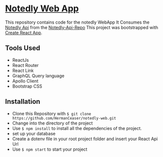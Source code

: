 # [Notedly Web App](https://loving-jang-2f4e72.netlify.app/)

This repository contains code for the notedly WebApp 
It Consumes the [Notedly Api](https://notedly-api.herokuapp.com/api) from the [Notedly-Api-Repo](https://github.com/HermanCeaser/notedly.git)
This project was bootstrapped with [Create React App](https://github.com/facebook/create-react-app).

## Tools Used
* ReactJs
* React Router
* React Link 
* GraphQL Query language
* Apollo Client
* Bootstrap CSS

## Installation
- Clone this Repository with `$ git clone https://github.com/HermanCeaser/notedly-web.git`
- Change into the directory of the project
- Use `$ npm install` to install all the dependencies of the project.
- set up your database 
- Create a dotenv file in your root project folder and insert your React Api Url
- Use `$ npm start` to start your project 
